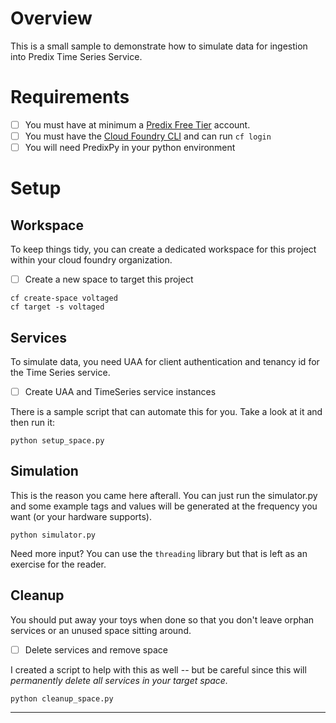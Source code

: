 
# Overview

This is a small sample to demonstrate how to simulate data for ingestion into
Predix Time Series Service.

# Requirements

- [ ] You must have at minimum a [Predix Free Tier](signup) account.
- [ ] You must have the [Cloud Foundry CLI](cf) and can run `cf login`
- [ ] You will need PredixPy in your python environment

# Setup

## Workspace

To keep things tidy, you can create a dedicated workspace for this project
within your cloud foundry organization.

- [ ] Create a new space to target this project

```
cf create-space voltaged
cf target -s voltaged
```

## Services

To simulate data, you need UAA for client authentication and tenancy id for the
Time Series service.

- [ ] Create UAA and TimeSeries service instances

There is a sample script that can automate this for you.  Take a look at it and
then run it:

```
python setup_space.py
```

## Simulation

This is the reason you came here afterall.  You can just run the simulator.py
and some example tags and values will be generated at the frequency you want
(or your hardware supports).

```
python simulator.py
```

Need more input?  You can use the `threading` library but that is left as an
exercise for the reader.

## Cleanup

You should put away your toys when done so that you don't leave orphan services
or an unused space sitting around.

- [ ] Delete services and remove space

I created a script to help with this as well -- but be careful since this will
*permanently delete all services in your target space.*
```
python cleanup_space.py
```

---
[signup]: https://www.predix.io/registration
[cf]: https://github.com/cloudfoundry/cli
